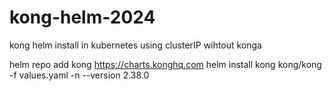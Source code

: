 # kong-helm-2024
kong helm install in kubernetes using clusterIP wihtout konga

helm repo add kong https://charts.konghq.com
helm install kong kong/kong -f values.yaml -n <namespace> --version 2.38.0 
